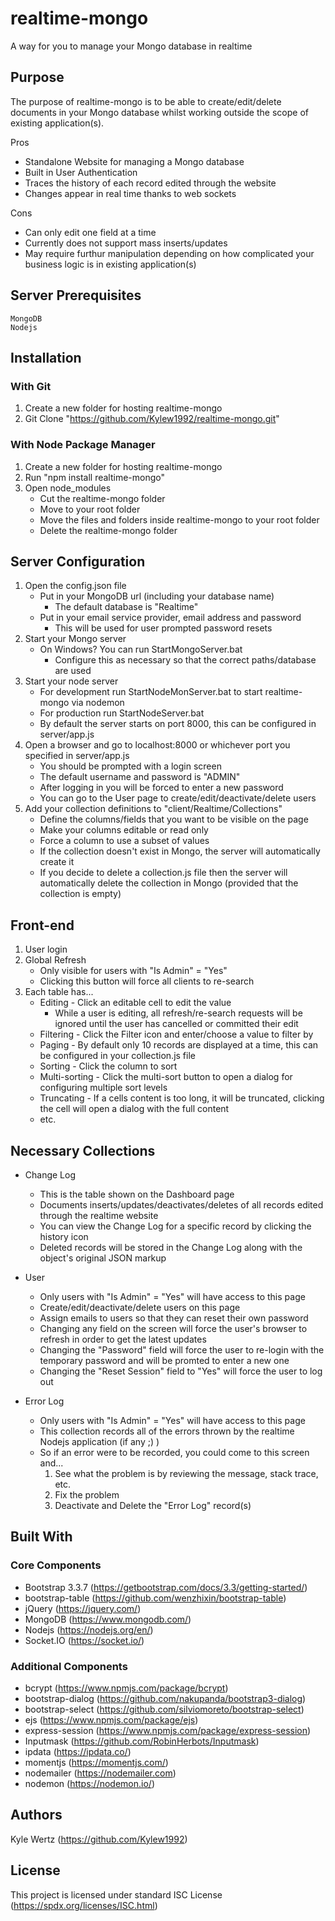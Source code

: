 # realtime-mongo

A way for you to manage your Mongo database in realtime

## Purpose

The purpose of realtime-mongo is to be able to create/edit/delete documents in your Mongo database whilst working outside the scope of existing application(s).

Pros
* Standalone Website for managing a Mongo database
* Built in User Authentication
* Traces the history of each record edited through the website
* Changes appear in real time thanks to web sockets

Cons
* Can only edit one field at a time
* Currently does not support mass inserts/updates
* May require furthur manipulation depending on how complicated your business logic is in existing application(s)

## Server Prerequisites

```
MongoDB
Nodejs
```

## Installation
### With Git
1. Create a new folder for hosting realtime-mongo
2. Git Clone "https://github.com/Kylew1992/realtime-mongo.git"

### With Node Package Manager
1. Create a new folder for hosting realtime-mongo
2. Run "npm install realtime-mongo"
3. Open node_modules
	* Cut the realtime-mongo folder 
	* Move to your root folder
	* Move the files and folders inside realtime-mongo to your root folder
	* Delete the realtime-mongo folder

## Server Configuration 
1. Open the config.json file 
	* Put in your MongoDB url (including your database name)
		* The default database is "Realtime"
	* Put in your email service provider, email address and password
		* This will be used for user prompted password resets
2. Start your Mongo server
	* On Windows? You can run StartMongoServer.bat 
		* Configure this as necessary so that the correct paths/database are used
3. Start your node server
	* For development run StartNodeMonServer.bat to start realtime-mongo via nodemon
	* For production run StartNodeServer.bat
	* By default the server starts on port 8000, this can be configured in server/app.js
4. Open a browser and go to localhost:8000 or whichever port you specified in server/app.js
	* You should be prompted with a login screen
	* The default username and password is "ADMIN"
	* After logging in you will be forced to enter a new password
	* You can go to the User page to create/edit/deactivate/delete users
5. Add your collection definitions to "client/Realtime/Collections"
	* Define the columns/fields that you want to be visible on the page
	* Make your columns editable or read only
	* Force a column to use a subset of values
	* If the collection doesn't exist in Mongo, the server will automatically create it
	* If you decide to delete a collection.js file then the server will automatically delete the collection in Mongo (provided that the collection is empty)

## Front-end
1. User login
2. Global Refresh
	* Only visible for users with "Is Admin" = "Yes"
	* Clicking this button will force all clients to re-search
3. Each table has...
	* Editing - Click an editable cell to edit the value
		* While a user is editing, all refresh/re-search requests will be ignored until the user has cancelled or committed their edit
	* Filtering - Click the Filter icon and enter/choose a value to filter by
	* Paging - By default only 10 records are displayed at a time, this can be configured in your collection.js file
 	* Sorting - Click the column to sort
 	* Multi-sorting - Click the multi-sort button to open a dialog for configuring multiple sort levels
	* Truncating - If a cells content is too long, it will be truncated, clicking the cell will open a dialog with the full content
	* etc.

## Necessary Collections
* Change Log
	* This is the table shown on the Dashboard page
	* Documents inserts/updates/deactivates/deletes of all records edited through the realtime website
	* You can view the Change Log for a specific record by clicking the history icon
	* Deleted records will be stored in the Change Log along with the object's original JSON markup

* User
	* Only users with "Is Admin" = "Yes" will have access to this page
	* Create/edit/deactivate/delete users on this page
	* Assign emails to users so that they can reset their own password
	* Changing any field on the screen will force the user's browser to refresh in order to get the latest updates
	* Changing the "Password" field will force the user to re-login with the temporary password and will be promted to enter a new one
	* Changing the "Reset Session" field to "Yes" will force the user to log out

* Error Log
	* Only users with "Is Admin" = "Yes" will have access to this page
	* This collection records all of the errors thrown by the realtime Nodejs application (if any ;) )
	* So if an error were to be recorded, you could come to this screen and...
		1. See what the problem is by reviewing the message, stack trace, etc.
		2. Fix the problem
		3. Deactivate and Delete the "Error Log" record(s)

## Built With
### Core Components
* Bootstrap 3.3.7 (https://getbootstrap.com/docs/3.3/getting-started/)
* bootstrap-table (https://github.com/wenzhixin/bootstrap-table)
* jQuery (https://jquery.com/)
* MongoDB (https://www.mongodb.com/)
* Nodejs (https://nodejs.org/en/)
* Socket.IO (https://socket.io/)

### Additional Components
* bcrypt (https://www.npmjs.com/package/bcrypt)
* bootstrap-dialog (https://github.com/nakupanda/bootstrap3-dialog)
* bootstrap-select (https://github.com/silviomoreto/bootstrap-select)
* ejs (https://www.npmjs.com/package/ejs)
* express-session (https://www.npmjs.com/package/express-session)
* Inputmask (https://github.com/RobinHerbots/Inputmask)
* ipdata (https://ipdata.co/)
* momentjs (https://momentjs.com/)
* nodemailer (https://nodemailer.com)
* nodemon (https://nodemon.io/)

## Authors
Kyle Wertz (https://github.com/Kylew1992)

## License
This project is licensed under standard ISC License (https://spdx.org/licenses/ISC.html)